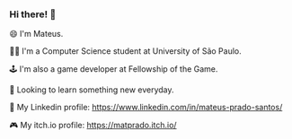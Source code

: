 ### Hi there! 👋

😄 I'm Mateus. 

👨‍💻 I'm a Computer Science student at University of São Paulo. 

🕹️ I'm also a game developer at Fellowship of the Game.

📖 Looking to learn something new everyday.

👔 My Linkedin profile: https://www.linkedin.com/in/mateus-prado-santos/

🎮 My itch.io profile: https://matprado.itch.io/

<!--
**matprado/matprado** is a ✨ _special_ ✨ repository because its `README.md` (this file) appears on your GitHub profile.

Here are some ideas to get you started:

- 🔭 I’m currently working on ...
- 🌱 I’m currently learning ...
- 👯 I’m looking to collaborate on ...
- 🤔 I’m looking for help with ...
- 💬 Ask me about ...
- 📫 How to reach me: ...
- 😄 Pronouns: ...
- ⚡ Fun fact: ...
-->
